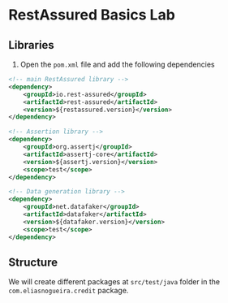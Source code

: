 # RestAssured Basics Lab

## Libraries

1. Open the `pom.xml` file and add the following dependencies
```xml
<!-- main RestAssured library -->
<dependency>
    <groupId>io.rest-assured</groupId>
    <artifactId>rest-assured</artifactId>
    <version>${restassured.version}</version>
</dependency>

<!-- Assertion library -->
<dependency>
    <groupId>org.assertj</groupId>
    <artifactId>assertj-core</artifactId>
    <version>${assertj.version}</version>
    <scope>test</scope>
</dependency>

<!-- Data generation library -->
<dependency>
    <groupId>net.datafaker</groupId>
    <artifactId>datafaker</artifactId>
    <version>${datafaker.version}</version>
    <scope>test</scope>
</dependency>
```

## Structure
We will create different packages at `src/test/java` folder in the `com.eliasnogueira.credit` package.


